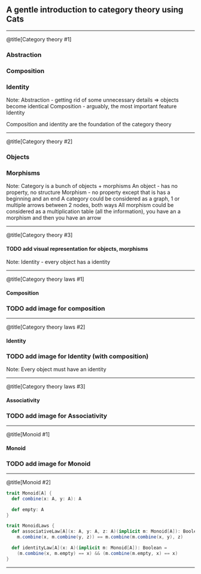 ## A gentle introduction to category theory using Cats


---


@title[Category theory #1]

### Abstraction
### Composition
### Identity

Note:
Abstraction - getting rid of some unnecessary details => objects become identical
Composition - arguably, the most important feature
Identity

Composition and identity are the foundation of the category theory


---


@title[Category theory #2]

### Objects
### Morphisms

Note:
Category is a bunch of objects + morphisms
An object - has no property, no structure
Morphism - no property except that is has a beginning and an end
A category could be considered as a graph, 1 or multiple arrows between 2 nodes, both ways
All morphism could be considered as a multiplication table (all the information),
you have an a morphism  and  then you have an arrow


---


@title[Category theory #3]

#### TODO add visual representation for objects, morphisms

Note: Identity - every object has a identity


---


@title[Category theory laws #1]

#### Composition
### TODO add image for composition


---


@title[Category theory laws #2]

#### Identity
### TODO add image for Identity (with composition)

Note: 
Every object must have an identity  


---


@title[Category theory laws #3]

#### Associativity
### TODO add image for Associativity


---


@title[Monoid #1]

#### Monoid
### TODO add image for Monoid


---


@title[Monoid #2]

```scala
trait Monoid[A] {
  def combine(x: A, y: A): A

  def empty: A
}

trait MonoidLaws {
  def associativeLaw[A](x: A, y: A, z: A)(implicit m: Monoid[A]): Boolean =
    m.combine(x, m.combine(y, z)) == m.combine(m.combine(x, y), z)

  def identityLaw[A](x: A)(implicit m: Monoid[A]): Boolean =
    (m.combine(x, m.empty) == x) && (m.combine(m.empty, x) == x)
}

```


---
